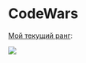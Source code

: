# CodeWars

[Мой текущий ранг](https://www.codewars.com/users/surkhay77/badges/large):

![](https://www.codewars.com/users/surkhay77/badges/large)
